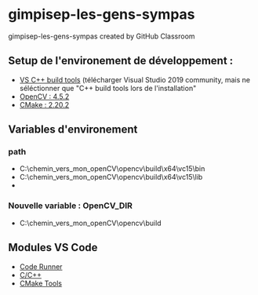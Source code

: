 # gimpisep-les-gens-sympas
gimpisep-les-gens-sympas created by GitHub Classroom

## Setup de l'environement de développement :
- [VS C++ build tools](https://visualstudio.microsoft.com/fr/downloads/) (télécharger Visual Studio 2019 community, mais ne séléctionner que "C++ build tools lors de l'installation" 
- [OpenCV : 4.5.2](https://opencv.org/releases/)
- [CMake : 2.20.2](https://cmake.org/download/)

## Variables d'environement
### path
- C:\chemin_vers_mon_openCV\opencv\build\x64\vc15\bin
- C:\chemin_vers_mon_openCV\opencv\build\x64\vc15\lib
- 
### Nouvelle variable : OpenCV_DIR
- C:\chemin_vers_mon_openCV\opencv\build

## Modules VS Code
- [Code Runner](https://marketplace.visualstudio.com/items?itemName=formulahendry.code-runner)
- [C/C++](https://marketplace.visualstudio.com/items?itemName=ms-vscode.cpptools)
- [CMake Tools](https://marketplace.visualstudio.com/items?itemName=ms-vscode.cmake-tools)
